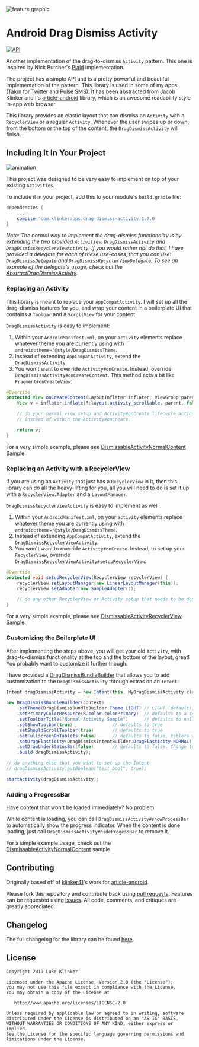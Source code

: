 ![feature graphic](artwork/sample.png)

# Android Drag Dismiss Activity

[![API](https://img.shields.io/badge/MinSDK-15%2B-green)](https://github.com/klinker24/Android-DragDismissActivity/blob/master/gradle.properties#L20)

Another implementation of the drag-to-dismiss `Activity` pattern. This one is inspired by Nick Butcher's [Plaid](https://github.com/nickbutcher/plaid/blob/master/app/src/main/java/io/plaidapp/ui/widget/ElasticDragDismissFrameLayout.java) implementation.

The project has a simple API and is a pretty powerful and beautiful implementation of the pattern. This library is used in some of my apps ([Talon for Twitter](https://play.google.com/store/apps/details?id=com.klinker.android.twitter_l) and [Pulse SMS](https://play.google.com/store/apps/details?id=xyz.klinker.messenger)). It has been abstracted from Jacob Klinker and I's [article-android](https://github.com/klinker41/article-android/) library, which is an awesome readability style in-app web browser.

This library provides an elastic layout that can dismiss an `Activity` with a `RecyclerView` or a regular `Activity`. Whenever the user swipes up or down, from the bottom or the top of the content, the `DragDismissActivity` will finish.

## Including It In Your Project

![animation](artwork/animation.gif)

This project was designed to be very easy to implement on top of your existing `Activities`.

To include it in your project, add this to your module's `build.gradle` file:

```groovy
dependencies {
	...
	compile 'com.klinkerapps:drag-dismiss-activity:1.7.0'
}
```

*Note: The normal way to implement the drag-dismiss functionality is by extending the two provided `Activities`: `DragDismissActivity` and `DragDismissRecyclerViewActivity`. If you would rather not do that, I have provided a delegate for each of these use-cases, that you can use: `DragDismissDelegate` and `DragDismissRecyclerViewDelegate`. To see an example of the delegate's usage, check out the [AbstractDragDismissActivity](https://github.com/klinker24/Android-DragDismissActivity/blob/master/library/src/main/java/xyz/klinker/android/drag_dismiss/activity/AbstractDragDismissActivity.java).*

### Replacing an Activity

This library is meant to replace your `AppCompatActivity`. I will set up all the drag-dismiss features for you, and wrap your content in a boilerplate UI that contains a `Toolbar` and a `ScrollView` for your content.

`DragDismissActivity` is easy to implement:

1. Within your `AndroidManifest.xml`, on your `activity` elements replace whatever theme you are currently using with `android:theme="@style/DragDismissTheme`.
2. Instead of extending `AppCompatActivity`, extend the `DragDismissActivity`.
3. You won't want to override `Activity#onCreate`. Instead, override `DragDismissActivity#onCreateContent`. This method acts a bit like `Fragment#onCreateView`:

```java
@Override
protected View onCreateContent(LayoutInflater inflater, ViewGroup parent, Bundle savedInstanceState) {
    View v = inflater.inflate(R.layout.activity_scrollable, parent, false);

    // do your normal view setup and Activity#onCreate lifecycle actions here,
    // instead of within the Activity#onCreate.

    return v;
}
```

For a very simple example, please see [DismissableActivityNormalContent Sample](https://github.com/klinker24/Android-DragDismissActivity/blob/master/sample/src/main/java/xyz/klinker/drag_dismiss/DismissableActivityNormalContent.java).

### Replacing an Activity with a RecyclerView

If you are using an `Activity` that just has a `RecyclerView` in it, then this library can do all the heavy-lifting for you, all you will need to do is set it up with a `RecyclerView.Adapter` and a `LayoutManager`.

`DragDismissRecyclerViewActivity` is easy to implement as well:

1. Within your `AndroidManifest.xml`, on your `activity` elements replace whatever theme you are currently using with `android:theme="@style/DragDismissTheme`.
2. Instead of extending `AppCompatActivity`, extend the `DragDismissRecyclerViewActivity`.
3. You won't want to override `Activity#onCreate`. Instead, to set up your `RecyclerView`, override `DragDismissRecyclerViewActivity#setupRecyclerView`:

```java
@Override
protected void setupRecyclerView(RecyclerView recyclerView) {
    recyclerView.setLayoutManager(new LinearLayoutManager(this));
    recyclerView.setAdapter(new SampleAdapter());

    // do any other RecyclerView or Activity setup that needs to be done
}
```

For a very simple example, please see [DismissableActivityRecyclerView Sample](https://github.com/klinker24/Android-DragDismissActivity/blob/master/sample/src/main/java/xyz/klinker/drag_dismiss/DismissableActivityRecyclerView.java).

### Customizing the Boilerplate UI

After implementing the steps above, you will get your old `Activity`, with drag-to-dismiss functionality at the top and the bottom of the layout, great! You probably want to customize it further though.

I have provided a [DragDismissBundleBuilder](https://github.com/klinker24/Android-DragDismissActivity/blob/master/library/src/main/java/xyz/klinker/android/drag_dismiss/DragDismissBundleBuilder.java) that allows you to add customization to the `DragDismissActivity` through extras on an `Intent`:

```java
Intent dragDismissActivity = new Intent(this, MyDragDismissActivity.class);

new DragDismissBundleBuilder(context)
    .setTheme(DragDismissBundleBuilder.Theme.LIGHT)	// LIGHT (default), DARK, BLACK, DAY_NIGHT, SYSTEM_DEFAULT
    .setPrimaryColorResource(R.color.colorPrimary)	// defaults to a semi-transparent black
    .setToolbarTitle("Normal Activity Sample")		// defaults to null
    .setShowToolbar(true)				// defaults to true
    .setShouldScrollToolbar(true)       // defaults to true
    .setFullscreenOnTablets(false)      // defaults to false, tablets will have padding on each side
    .setDragElasticity(DragDismissIntentBuilder.DragElasticity.NORMAL)  // Larger elasticities will make it easier to dismiss.
    .setDrawUnderStatusBar(false)       // defaults to false. Change to true if you don't want me to handle the content margin for the Activity. Does not apply to the RecyclerView Activities
    .build(dragDismissActivity);

// do anything else that you want to set up the Intent
// dragDismissActivity.putBoolean("test_bool", true);

startActivity(dragDismissActivity);
```

### Adding a ProgressBar

Have content that won't be loaded immediately? No problem.

While content is loading, you can call `DragDismissActivity#showProgessBar` to automatically show the progress indicator. When the content is done loading, just call `DragDismissActivity#hideProgessBar` to remove it.

For a simple example usage, check out the [DismissableActivityNormalContent](https://github.com/klinker24/Android-DragDismissActivity/blob/master/sample/src/main/java/xyz/klinker/drag_dismiss/DismissableActivityNormalContent.java) sample.

## Contributing

Originally based off of [klinker41](https://github.com/klinker41)'s work for [article-android](https://github.com/klinker41/article-android).

Please fork this repository and contribute back using [pull requests](https://github.com/klinker24/Android-DragDismissActivity/pulls). Features can be requested using [issues](https://github.com/klinker24/Android-DragDismissActivity/issues). All code, comments, and critiques are greatly appreciated.

## Changelog

The full changelog for the library can be found [here](https://github.com/klinker24/Android-DragDismissActivity/blob/master/CHANGELOG.md).

## License

    Copyright 2019 Luke Klinker

    Licensed under the Apache License, Version 2.0 (the "License");
    you may not use this file except in compliance with the License.
    You may obtain a copy of the License at

       http://www.apache.org/licenses/LICENSE-2.0

    Unless required by applicable law or agreed to in writing, software
    distributed under the License is distributed on an "AS IS" BASIS,
    WITHOUT WARRANTIES OR CONDITIONS OF ANY KIND, either express or implied.
    See the License for the specific language governing permissions and
    limitations under the License.
